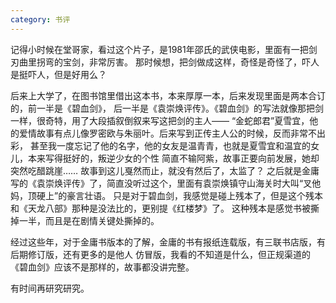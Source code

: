 ```yaml
---
category: 书评
---
```

记得小时候在堂哥家，看过这个片子，是1981年邵氏的武侠电影，里面有一把剑刃曲里拐弯的宝剑，非常厉害。
那时候想，把剑做成这样，奇怪是奇怪了，吓人是挺吓人，但是好用么？

后来上大学了，在图书馆里借出这本书，本来厚厚一本，后来发现里面是两本合订的，前一半是《碧血剑》，
后一半是《袁崇焕评传》。《碧血剑》的写法就像那把剑一样，很奇特，用了大段插叙倒叙来写这把剑的主人——
“金蛇郎君”夏雪宜，他的爱情故事有点儿像罗密欧与朱丽叶。后来写到正传主人公的时候，反而非常不出彩，
甚至我一度忘记了他的名字，他的女友是温青青，也就是夏雪宜和温宜的女儿，本来写得挺好的，叛逆少女的个性
简直不输阿紫，故事正要向前发展，她却突然吃醋跳崖…… 故事到这儿戛然而止，就没有然后了，太监了？
之后就是金庸写的《袁崇焕评传》了，简直没听过这个，里面有袁崇焕镇守山海关时大叫“叉他妈，顶硬上”的豪言壮语。
只是对于碧血剑，我感觉是碰上残本了，但是这个残本和《天龙八部》那种是没法比的，更别提《红楼梦》了。
这种残本是感觉书被撕掉一半，而且是在剧情关键处撕掉的。

经过这些年，对于金庸书版本的了解，金庸的书有报纸连载版，有三联书店版，有后期修订版，还有更多的是他人
仿冒版，我看的不知道是什么，但正规渠道的《碧血剑》应该不是那样的，故事都没讲完整。

有时间再研究研究。
